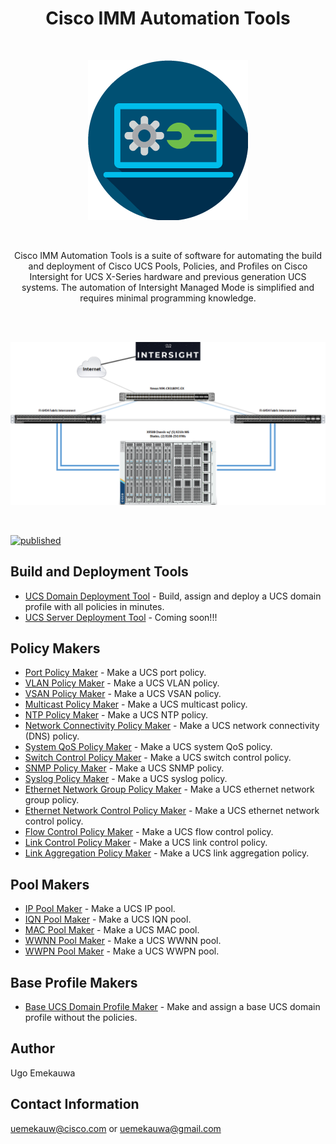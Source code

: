 <h1 align="center">Cisco IMM Automation Tools</h1>

<br>
<p align="center">
  <img alt="Cisco IMM Automation Tools Title Image" title="Cisco IMM Automation Tools" src="./src/assets/Cisco_IMM_Automation_Tools_Title_Graphic.png">
</p>  
<br>
<p align="center">
  Cisco IMM Automation Tools is a suite of software for automating the build and deployment of Cisco UCS Pools, Policies, and Profiles on Cisco Intersight for UCS X-Series hardware and previous generation UCS systems. The automation of Intersight Managed Mode is simplified and requires minimal programming knowledge.
</p>
<br>

<br>
<p align="center">
  <img alt="Cisco UCS X-Series Topology Image" title="Cisco UCS X-Series Topology" src="./src/assets/Cisco_UCS_X-Series_Topology.png">
</p>
<br>

[![published](https://static.production.devnetcloud.com/codeexchange/assets/images/devnet-published.svg)](https://developer.cisco.com/codeexchange/github/repo/ugo-emekauwa/cisco-imm-automation-tools)

## Build and Deployment Tools
- [UCS Domain Deployment Tool](./src/deployment_tools/ucs_domain_deployment_tool) - Build, assign and deploy a UCS domain profile with all policies in minutes.
- [UCS Server Deployment Tool](./src/deployment_tools/ucs_server_deployment_tool) - Coming soon!!!

## Policy Makers
- [Port Policy Maker](./src/policy_makers/port_policy_maker) - Make a UCS port policy.
- [VLAN Policy Maker](./src/policy_makers/vlan_policy_maker) - Make a UCS VLAN policy.
- [VSAN Policy Maker](./src/policy_makers/vsan_policy_maker) - Make a UCS VSAN policy.
- [Multicast Policy Maker](./src/policy_makers/multicast_policy_maker) - Make a UCS multicast policy.
- [NTP Policy Maker](./src/policy_makers/ntp_policy_maker) - Make a UCS NTP policy.
- [Network Connectivity Policy Maker](./src/policy_makers/network_connectivity_policy_maker) - Make a UCS network connectivity (DNS) policy.
- [System QoS Policy Maker](./src/policy_makers/system_qos_policy_maker) - Make a UCS system QoS policy.
- [Switch Control Policy Maker](./src/policy_makers/switch_control_policy_maker) - Make a UCS switch control policy.
- [SNMP Policy Maker](./src/policy_makers/snmp_policy_maker) - Make a UCS SNMP policy.
- [Syslog Policy Maker](./src/policy_makers/syslog_policy_maker) - Make a UCS syslog policy.
- [Ethernet Network Group Policy Maker](./src/policy_makers/ethernet_network_group_policy_maker) - Make a UCS ethernet network group policy.
- [Ethernet Network Control Policy Maker](./src/policy_makers/ethernet_network_control_policy_maker) - Make a UCS ethernet network control policy.
- [Flow Control Policy Maker](./src/policy_makers/flow_control_policy_maker) - Make a UCS flow control policy.
- [Link Control Policy Maker](./src/policy_makers/link_control_policy_maker) - Make a UCS link control policy.
- [Link Aggregation Policy Maker](./src/policy_makers/link_aggregation_policy_maker) - Make a UCS link aggregation policy.

## Pool Makers
- [IP Pool Maker](./src/pool_makers/ip_pool_maker) - Make a UCS IP pool.
- [IQN Pool Maker](./src/pool_makers/iqn_pool_maker) - Make a UCS IQN pool.
- [MAC Pool Maker](./src/pool_makers/mac_pool_maker) - Make a UCS MAC pool.
- [WWNN Pool Maker](./src/pool_makers/wwnn_pool_maker) - Make a UCS WWNN pool.
- [WWPN Pool Maker](./src/pool_makers/wwpn_pool_maker) - Make a UCS WWPN pool.

## Base Profile Makers
- [Base UCS Domain Profile Maker](./src/profile_makers/ucs_domain_profile_maker) - Make and assign a base UCS domain profile without the policies.

## Author
Ugo Emekauwa

## Contact Information
uemekauw@cisco.com or uemekauwa@gmail.com
